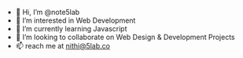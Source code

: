 - 👋 Hi, I’m @note5lab
- 👀 I’m interested in Web Development
- 🌱 I’m currently learning Javascript
- 💞️ I’m looking to collaborate on Web Design & Development Projects
- 📫 reach me at nithi@5lab.co

<!---
note5lab/note5lab is a ✨ special ✨ repository because its `README.md` (this file) appears on your GitHub profile.
You can click the Preview link to take a look at your changes.
--->
